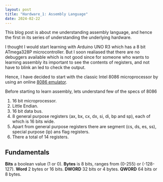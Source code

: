 ```yaml
---
layout: post
title: "Hardware_1: Assembly Language"
date: 2024-02-22
---
```


This blog post is about me understanding assembly language, and hence the first in its series of understanding the underlying hardware.

I thought I would start learning with Arduino UNO R3 which has a 8 bit ATmega328P microcontroller. But I soon realiased that there are no debuggers available which is not good since for someone who wants to learning assembly its important to see the contents of registers, and not have to blink an led to check the output.

Hence, I have decided to start with the classic Intel 8086 microprocessor by using an online [8086 emulator](https://yjdoc2.github.io/8086-emulator-web/).

Before starting to learn assembly, lets understand few of the specs of 8086
1. 16 bit microprocessor.
2. Little Endian.
3. 16 bit data bus.
4. 8 general purpose registers (ax, bx, cx, dx, si, di, bp and sp), each of which is 16 bits wide.
5. Apart from general purpose registers there are segment (cs, ds, es, ss), special purpose (ip) ans flag registers.
6. There a total of 14 registers.

## Fundamentals

**Bits** a boolean value (1 or 0).
**Bytes** is 8 bits, ranges from (0-255) or (-128-127).
**Word** 2 bytes or 16 bits.
**DWORD** 32 bits or 4 bytes.
**QWORD** 64 bits or 8 bytes.
